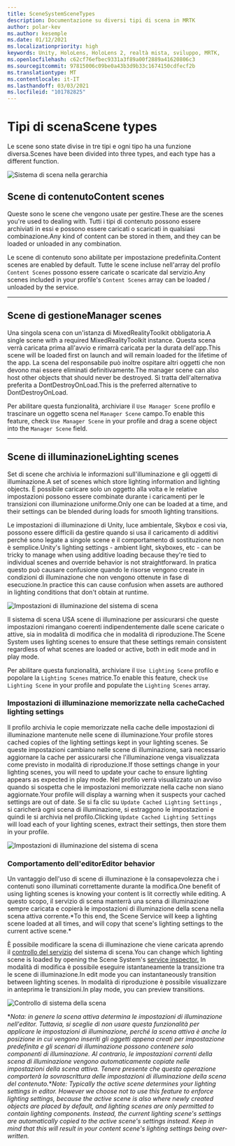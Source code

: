 ```yaml
---
title: SceneSystemSceneTypes
description: Documentazione su diversi tipi di scena in MRTK
author: polar-kev
ms.author: kesemple
ms.date: 01/12/2021
ms.localizationpriority: high
keywords: Unity, HoloLens, HoloLens 2, realtà mista, sviluppo, MRTK,
ms.openlocfilehash: c62cf76efbec9331a3f89a00f2889a41620806c3
ms.sourcegitcommit: 97815006c09be0a43b3d9b33c1674150cdfecf2b
ms.translationtype: MT
ms.contentlocale: it-IT
ms.lasthandoff: 03/03/2021
ms.locfileid: "101782825"
---
```

# <a name="scene-types"></a><span data-ttu-id="0696f-104">Tipi di scena</span><span class="sxs-lookup"><span data-stu-id="0696f-104">Scene types</span></span>

<span data-ttu-id="0696f-105">Le scene sono state divise in tre tipi e ogni tipo ha una funzione diversa.</span><span class="sxs-lookup"><span data-stu-id="0696f-105">Scenes have been divided into three types, and each type has a different function.</span></span>

![Sistema di scena nella gerarchia](../Images/SceneSystem/MRTK_SceneSystemEditorSceneHierarchy.PNG)

## <a name="content-scenes"></a><span data-ttu-id="0696f-107">Scene di contenuto</span><span class="sxs-lookup"><span data-stu-id="0696f-107">Content scenes</span></span>

<span data-ttu-id="0696f-108">Queste sono le scene che vengono usate per gestire.</span><span class="sxs-lookup"><span data-stu-id="0696f-108">These are the scenes you're used to dealing with.</span></span> <span data-ttu-id="0696f-109">Tutti i tipi di contenuto possono essere archiviati in essi e possono essere caricati o scaricati in qualsiasi combinazione.</span><span class="sxs-lookup"><span data-stu-id="0696f-109">Any kind of content can be stored in them, and they can be loaded or unloaded in any combination.</span></span>

<span data-ttu-id="0696f-110">Le scene di contenuto sono abilitate per impostazione predefinita.</span><span class="sxs-lookup"><span data-stu-id="0696f-110">Content scenes are enabled by default.</span></span> <span data-ttu-id="0696f-111">Tutte le scene incluse nell'array del profilo `Content Scenes` possono essere caricate o scaricate dal servizio.</span><span class="sxs-lookup"><span data-stu-id="0696f-111">Any scenes included in your profile's `Content Scenes` array can be loaded / unloaded by the service.</span></span>

___

## <a name="manager-scenes"></a><span data-ttu-id="0696f-112">Scene di gestione</span><span class="sxs-lookup"><span data-stu-id="0696f-112">Manager scenes</span></span>

<span data-ttu-id="0696f-113">Una singola scena con un'istanza di MixedRealityToolkit obbligatoria.</span><span class="sxs-lookup"><span data-stu-id="0696f-113">A single scene with a required MixedRealityToolkit instance.</span></span> <span data-ttu-id="0696f-114">Questa scena verrà caricata prima all'avvio e rimarrà caricata per la durata dell'app.</span><span class="sxs-lookup"><span data-stu-id="0696f-114">This scene will be loaded first on launch and will remain loaded for the lifetime of the app.</span></span> <span data-ttu-id="0696f-115">La scena del responsabile può inoltre ospitare altri oggetti che non devono mai essere eliminati definitivamente.</span><span class="sxs-lookup"><span data-stu-id="0696f-115">The manager scene can also host other objects that should never be destroyed.</span></span> <span data-ttu-id="0696f-116">Si tratta dell'alternativa preferita a DontDestroyOnLoad.</span><span class="sxs-lookup"><span data-stu-id="0696f-116">This is the preferred alternative to DontDestroyOnLoad.</span></span>

<span data-ttu-id="0696f-117">Per abilitare questa funzionalità, archiviare il `Use Manager Scene` profilo e trascinare un oggetto scena nel `Manager Scene` campo.</span><span class="sxs-lookup"><span data-stu-id="0696f-117">To enable this feature, check `Use Manager Scene` in your profile and drag a scene object into the `Manager Scene` field.</span></span>

___

## <a name="lighting-scenes"></a><span data-ttu-id="0696f-118">Scene di illuminazione</span><span class="sxs-lookup"><span data-stu-id="0696f-118">Lighting scenes</span></span>

<span data-ttu-id="0696f-119">Set di scene che archivia le informazioni sull'illuminazione e gli oggetti di illuminazione.</span><span class="sxs-lookup"><span data-stu-id="0696f-119">A set of scenes which store lighting information and lighting objects.</span></span> <span data-ttu-id="0696f-120">È possibile caricare solo un oggetto alla volta e le relative impostazioni possono essere combinate durante i caricamenti per le transizioni con illuminazione uniforme.</span><span class="sxs-lookup"><span data-stu-id="0696f-120">Only one can be loaded at a time, and their settings can be blended during loads for smooth lighting transitions.</span></span>

<span data-ttu-id="0696f-121">Le impostazioni di illuminazione di Unity, luce ambientale, Skybox e così via, possono essere difficili da gestire quando si usa il caricamento di additivi perché sono legate a singole scene e il comportamento di sostituzione non è semplice.</span><span class="sxs-lookup"><span data-stu-id="0696f-121">Unity's lighting settings - ambient light, skyboxes, etc - can be tricky to manage when using additive loading because they're tied to individual scenes and override behavior is not straightforward.</span></span> <span data-ttu-id="0696f-122">In pratica questo può causare confusione quando le risorse vengono create in condizioni di illuminazione che non vengono ottenute in fase di esecuzione.</span><span class="sxs-lookup"><span data-stu-id="0696f-122">In practice this can cause confusion when assets are authored in lighting conditions that don't obtain at runtime.</span></span>

![Impostazioni di illuminazione del sistema di scena](../Images/SceneSystem/MRTK_SceneSystemLightingSettings.PNG)

<span data-ttu-id="0696f-124">Il sistema di scena USA scene di illuminazione per assicurarsi che queste impostazioni rimangano coerenti indipendentemente dalle scene caricate o attive, sia in modalità di modifica che in modalità di riproduzione.</span><span class="sxs-lookup"><span data-stu-id="0696f-124">The Scene System uses lighting scenes to ensure that these settings remain consistent regardless of what scenes are loaded or active, both in edit mode and in play mode.</span></span>

<span data-ttu-id="0696f-125">Per abilitare questa funzionalità, archiviare il `Use Lighting Scene` profilo e popolare la `Lighting Scenes` matrice.</span><span class="sxs-lookup"><span data-stu-id="0696f-125">To enable this feature, check `Use Lighting Scene` in your profile and populate the `Lighting Scenes` array.</span></span>

### <a name="cached-lighting-settings"></a><span data-ttu-id="0696f-126">Impostazioni di illuminazione memorizzate nella cache</span><span class="sxs-lookup"><span data-stu-id="0696f-126">Cached lighting settings</span></span>

<span data-ttu-id="0696f-127">Il profilo archivia le copie memorizzate nella cache delle impostazioni di illuminazione mantenute nelle scene di illuminazione.</span><span class="sxs-lookup"><span data-stu-id="0696f-127">Your profile stores cached copies of the lighting settings kept in your lighting scenes.</span></span> <span data-ttu-id="0696f-128">Se queste impostazioni cambiano nelle scene di illuminazione, sarà necessario aggiornare la cache per assicurarsi che l'illuminazione venga visualizzata come previsto in modalità di riproduzione.</span><span class="sxs-lookup"><span data-stu-id="0696f-128">If those settings change in your lighting scenes, you will need to update your cache to ensure lighting appears as expected in play mode.</span></span> <span data-ttu-id="0696f-129">Nel profilo verrà visualizzato un avviso quando si sospetta che le impostazioni memorizzate nella cache non siano aggiornate.</span><span class="sxs-lookup"><span data-stu-id="0696f-129">Your profile will display a warning when it suspects your cached settings are out of date.</span></span> <span data-ttu-id="0696f-130">Se si fa clic su `Update Cached Lighting Settings` , si caricherà ogni scena di illuminazione, si estraggono le impostazioni e quindi le si archivia nel profilo.</span><span class="sxs-lookup"><span data-stu-id="0696f-130">Clicking `Update Cached Lighting Settings` will load each of your lighting scenes, extract their settings, then store them in your profile.</span></span>

![Impostazioni di illuminazione del sistema di scena](../Images/SceneSystem/MRTK_SceneSystemCachedLightingSettings.PNG)

### <a name="editor-behavior"></a><span data-ttu-id="0696f-132">Comportamento dell'editor</span><span class="sxs-lookup"><span data-stu-id="0696f-132">Editor behavior</span></span>

<span data-ttu-id="0696f-133">Un vantaggio dell'uso di scene di illuminazione è la consapevolezza che i contenuti sono illuminati correttamente durante la modifica.</span><span class="sxs-lookup"><span data-stu-id="0696f-133">One benefit of using lighting scenes is knowing your content is lit correctly while editing.</span></span> <span data-ttu-id="0696f-134">A questo scopo, il servizio di scena manterrà una scena di illuminazione sempre caricata e copierà le impostazioni di illuminazione della scena nella scena attiva corrente.\*</span><span class="sxs-lookup"><span data-stu-id="0696f-134">To this end, the Scene Service will keep a lighting scene loaded at all times, and will copy that scene's lighting settings to the current active scene.\*</span></span>

<span data-ttu-id="0696f-135">È possibile modificare la scena di illuminazione che viene caricata aprendo il [controllo del servizio](../../out-of-scope/MixedRealityConfigurationGuide.md#editor-utilities) del sistema di scena.</span><span class="sxs-lookup"><span data-stu-id="0696f-135">You can change which lighting scene is loaded by opening the Scene System's [service inspector.](../../out-of-scope/MixedRealityConfigurationGuide.md#editor-utilities)</span></span> <span data-ttu-id="0696f-136">In modalità di modifica è possibile eseguire istantaneamente la transizione tra le scene di illuminazione.</span><span class="sxs-lookup"><span data-stu-id="0696f-136">In edit mode you can instantaneously transition between lighting scenes.</span></span> <span data-ttu-id="0696f-137">In modalità di riproduzione è possibile visualizzare in anteprima le transizioni.</span><span class="sxs-lookup"><span data-stu-id="0696f-137">In play mode, you can preview transitions.</span></span>

![Controllo di sistema della scena](../Images/SceneSystem/MRTK_SceneSystemServiceInspector.PNG)

<span data-ttu-id="0696f-139">\**Nota: in genere la scena attiva determina le impostazioni di illuminazione nell'editor. Tuttavia, si sceglie di non usare questa funzionalità per applicare le impostazioni di illuminazione, perché la scena attiva è anche la posizione in cui vengono inseriti gli oggetti appena creati per impostazione predefinita e gli scenari di illuminazione possono contenere solo componenti di illuminazione. Al contrario, le impostazioni correnti della scena di illuminazione vengono automaticamente copiate nelle impostazioni della scena attiva. Tenere presente che questa operazione comporterà la sovrascrittura delle impostazioni di illuminazione della scena del contenuto.*</span><span class="sxs-lookup"><span data-stu-id="0696f-139">\**Note: Typically the active scene determines your lighting settings in editor. However we choose not to use this feature to enforce lighting settings, because the active scene is also where newly created objects are placed by default, and lighting scenes are only permitted to contain lighting components. Instead, the current lighting scene's settings are automatically copied to the active scene's settings instead. Keep in mind that this will result in your content scene's lighting settings being over-written.*</span></span>
